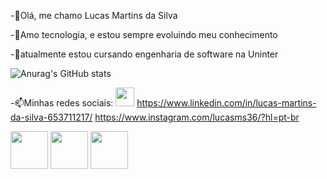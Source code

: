 -👋Olá, me chamo Lucas Martins da Silva

-👀Amo tecnologia, e estou sempre evoluindo meu conhecimento

-🌱atualmente estou cursando engenharia de software na Uninter


![Anurag's GitHub stats](https://github-readme-stats.vercel.app/api?username=lucasms26&show_icons=true&theme=radical)


-📫Minhas redes sociais:
<img width=30px, src="https://cdn.jsdelivr.net/gh/devicons/devicon@latest/icons/linkedin/linkedin-original.svg" /> https://www.linkedin.com/in/lucas-martins-da-silva-653711217/
https://www.instagram.com/lucasms36/?hl=pt-br


<img width=60px, src="https://cdn.jsdelivr.net/gh/devicons/devicon@latest/icons/javascript/javascript-original.svg" /> <img width=60px, src="https://cdn.jsdelivr.net/gh/devicons/devicon@latest/icons/javascript/react-original.svg" /> <img width=60px, src="https://cdn.jsdelivr.net/gh/devicons/devicon@latest/icons/python/python-original.svg" />
          
          
